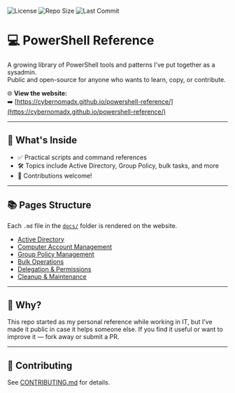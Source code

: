 ![License](https://img.shields.io/github/license/CyberNomadX/powershell-reference)
![Repo Size](https://img.shields.io/github/repo-size/CyberNomadX/powershell-reference)
![Last Commit](https://img.shields.io/github/last-commit/CyberNomadX/powershell-reference)

# 💻 PowerShell Reference

A growing library of PowerShell tools and patterns I’ve put together as a sysadmin.  
Public and open-source for anyone who wants to learn, copy, or contribute.

🌐 **View the website:**  
➡️ [https://cybernomadx.github.io/powershell-reference/](https://cybernomadx.github.io/powershell-reference/)

---

## 📁 What's Inside

- ✅ Practical scripts and command references
- 🛠️ Topics include Active Directory, Group Policy, bulk tasks, and more
- 🤝 Contributions welcome!

---

## 📚 Pages Structure

Each `.md` file in the [`docs/`](docs) folder is rendered on the website.

- [Active Directory](docs/Active_Directory.md)
- [Computer Account Management](docs/Computer_Account_Management.md)
- [Group Policy Management](docs/Group_Policy_Management.md)
- [Bulk Operations](docs/Bulk_Operations.md)
- [Delegation & Permissions](docs/Delegation_and_Permissions.md)
- [Cleanup & Maintenance](docs/Cleanup_and_Maintenance.md)

---

## 🧠 Why?

This repo started as my personal reference while working in IT, but I’ve made it public in case it helps someone else. If you find it useful or want to improve it — fork away or submit a PR.

---

## 🤝 Contributing

See [CONTRIBUTING.md](docs/CONTRIBUTING.md) for details.
